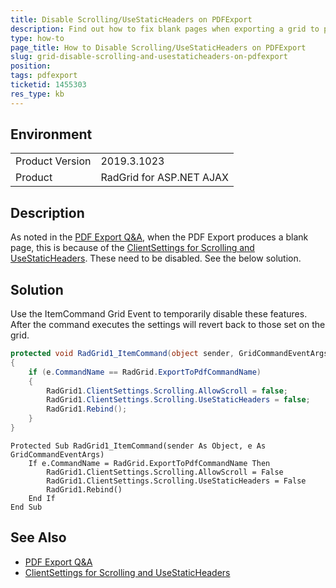 ```yaml
---
title: Disable Scrolling/UseStaticHeaders on PDFExport
description: Find out how to fix blank pages when exporting a grid to pdf.
type: how-to
page_title: How to Disable Scrolling/UseStaticHeaders on PDFExport
slug: grid-disable-scrolling-and-usestaticheaders-on-pdfexport
position: 
tags: pdfexport
ticketid: 1455303
res_type: kb
---
```


## Environment

<table>
	<tbody>
		<tr>
			<td>Product Version</td>
			<td>2019.3.1023</td>
		</tr>
		<tr>
			<td>Product</td>
			<td>RadGrid for ASP.NET AJAX</td>
		</tr>
	</tbody>
</table>


## Description

As noted in the [PDF Export Q&A](https://docs.telerik.com/devtools/aspnet-ajax/controls/grid/functionality/exporting/pdf#pdf-export-q--a), when the PDF Export produces a blank page, this is because of the [ClientSettings for Scrolling and UseStaticHeaders](https://docs.telerik.com/devtools/aspnet-ajax/controls/grid/functionality/scrolling/scroll-with-static-headers). These need to be disabled. See the below solution.

## Solution

Use the ItemCommand Grid Event to temporarily disable these features. After the command executes the settings will revert back to those set on the grid.


````C#
protected void RadGrid1_ItemCommand(object sender, GridCommandEventArgs e)
{
    if (e.CommandName == RadGrid.ExportToPdfCommandName)
    {
        RadGrid1.ClientSettings.Scrolling.AllowScroll = false;
        RadGrid1.ClientSettings.Scrolling.UseStaticHeaders = false;
        RadGrid1.Rebind();
    }
}
````
````VB
Protected Sub RadGrid1_ItemCommand(sender As Object, e As GridCommandEventArgs)
    If e.CommandName = RadGrid.ExportToPdfCommandName Then
        RadGrid1.ClientSettings.Scrolling.AllowScroll = False
        RadGrid1.ClientSettings.Scrolling.UseStaticHeaders = False
        RadGrid1.Rebind()
    End If
End Sub
````


## See Also

*    [PDF Export Q&A](https://docs.telerik.com/devtools/aspnet-ajax/controls/grid/functionality/exporting/pdf#pdf-export-q--a)
*    [ClientSettings for Scrolling and UseStaticHeaders](https://docs.telerik.com/devtools/aspnet-ajax/controls/grid/functionality/scrolling/scroll-with-static-headers)
